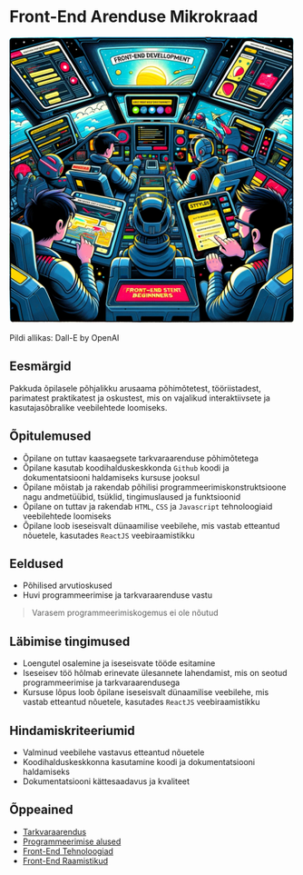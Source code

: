 # Front-End Arenduse Mikrokraad

![Front-End](Front-End.webp)

Pildi allikas: Dall-E by OpenAI

## Eesmärgid

Pakkuda õpilasele põhjalikku arusaama põhimõtetest, tööriistadest, parimatest praktikatest ja oskustest, mis on vajalikud interaktiivsete ja kasutajasõbralike veebilehtede loomiseks.

## Õpitulemused

- Õpilane on tuttav kaasaegsete tarkvaraarenduse põhimõtetega
- Õpilane kasutab koodihalduskeskkonda `Github` koodi ja dokumentatsiooni haldamiseks kursuse jooksul
- Õpilane mõistab ja rakendab põhilisi programmeerimiskonstruktsioone nagu andmetüübid, tsüklid, tingimuslaused ja funktsioonid
- Õpilane on tuttav ja rakendab `HTML`, `CSS` ja `Javascript` tehnoloogiaid veebilehtede loomiseks
- Õpilane loob iseseisvalt dünaamilise veebilehe, mis vastab etteantud nõuetele, kasutades `ReactJS` veebiraamistikku

## Eeldused

- Põhilised arvutioskused
- Huvi programmeerimise ja tarkvaraarenduse vastu

> Varasem programmeerimiskogemus ei ole nõutud

## Läbimise tingimused

- Loengutel osalemine ja iseseisvate tööde esitamine
- Iseseisev töö hõlmab erinevate ülesannete lahendamist, mis on seotud programmeerimise ja tarkvaraarendusega
- Kursuse lõpus loob õpilane iseseisvalt dünaamilise veebilehe, mis vastab etteantud nõuetele, kasutades `ReactJS` veebiraamistikku

## Hindamiskriteeriumid

- Valminud veebilehe vastavus etteantud nõuetele
- Koodihalduskeskkonna kasutamine koodi ja dokumentatsiooni haldamiseks
- Dokumentatsiooni kättesaadavus ja kvaliteet

## Õppeained

- [Tarkvaraarendus](../Subjects/Software-Development/README.md)
- [Programmeerimise alused](../Subjects/Programming-Basics/README.md)
- [Front-End Tehnoloogiad](../Subjects/Front-End-Technologies/README.md)
- [Front-End Raamistikud](../Subjects/Front-End-Frameworks/README.md)
